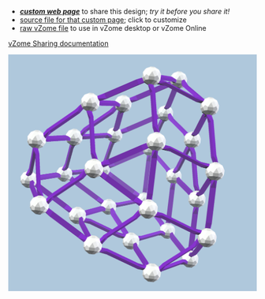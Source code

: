 
 - [***custom web page***][post] to share this design; *try it before you share it!*
 - [source file for that custom page][source]; click to customize
 - [raw vZome file][raw] to use in vZome desktop or vZome Online

[vZome Sharing documentation](https://vzome.github.io/vzome/sharing.html#how-it-works)

![Image](<purple-giant-tetra.png>)


[post]: <https://vorth.github.io/vzome-sharing/2022/04/02/purple-giant-tetra-14-59-35.html>
[source]: <https://github.com/vorth/vzome-sharing/edit/main/_posts/2022-04-02-purple-giant-tetra-14-59-35.md>
[raw]: <https://raw.githubusercontent.com/vorth/vzome-sharing/main/2022/04/02/14-59-35-purple-giant-tetra/purple-giant-tetra.vZome>